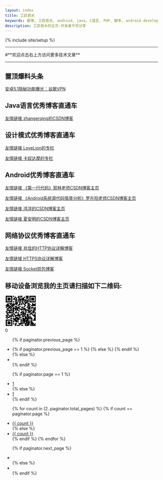 ```yaml
---
layout: index
title: 工匠若水
keywords: 晏博, 工匠若水, android, java, C语言, PHP, 脚本, android developer, android开发, android技术分享, 极客
description: 工匠若水的主页-开发者干货分享
---
```


{% include site/setup %}

<hr>
#**欢迎点击右上方访问更多技术文章**
<hr>

## 置顶爆料头条

[安卓5.1隐秘功能曝光：谷歌VPN](http://www.ithome.com/html/android/135181.htm)

## Java语言优秀博客直通车

[友情链接  zhangerqing的CSDN博客](http://blog.csdn.net/zhangerqing?viewmode=contents)

## 设计模式优秀博客直通车

[友情链接 LoveLion的专栏](http://blog.csdn.net/lovelion/article/details/17517213)

[友情链接 卡奴达摩的专栏](http://blog.csdn.net/zhengzhb/article/category/926691/)

## Android优秀博客直通车

[友情链接 《第一行代码》郭林老师CSDN博客主页](http://blog.csdn.net/guolin_blog?viewmode=contents)

[友情链接 《Android系统源代码情景分析》罗升阳老师CSDN博客主页 ](http://blog.csdn.net/luoshengyang?viewmode=contents)

[友情链接  鸿洋的CSDN博客主页](http://blog.csdn.net/lmj623565791)

[友情链接  夏安明的CSDN博客主页](http://blog.csdn.net/xiaanming)

## 网络协议优秀博客直通车

[友情链接  肖佳的HTTP协议详解博客](http://www.cnblogs.com/TankXiao/category/415412.html)

[友情链接  HTTPS协议详解博客](http://haomou.net/2014/08/30/2014_https/)

[友情链接  Socket抓包博客](http://www.cnblogs.com/TankXiao/archive/2012/10/10/2711777.html)

## 移动设备浏览我的主页请扫描如下二维码:

<img src="./image/zhuye_erweima.png" />


<div class="bshare-custom"><a title="分享到QQ空间" class="bshare-qzone"></a>
<a title="分享到新浪微博" class="bshare-sinaminiblog"></a>
<a title="分享到人人网" class="bshare-renren"></a>
<a title="分享到腾讯微博" class="bshare-qqmb"></a>
<a title="分享到有道笔记" class="bshare-youdaonote"></a>
<a title="更多平台" class="bshare-more bshare-more-icon more-style-addthis">
</a><span class="BSHARE_COUNT bshare-share-count">0</span>
</div><script type="text/javascript" charset="utf-8" src="http://static.bshare.cn/b/buttonLite.js#style=-1&amp;uuid=&amp;pophcol=2&amp;lang=zh">
</script><script type="text/javascript" charset="utf-8" src="http://static.bshare.cn/b/bshareC0.js">
</script>


<div id="post-pagination">
<ul class="pagination pagination-centered pull-right">

{% if paginator.previous_page %}
<li>
{% if paginator.previous_page == 1 %}
<a href="/"><i class="fa fa-chevron-left"></i></a>
{% else %}
<a href="/page{{ paginator.previous_page }}"><i class="fa fa-chevron-left"></i></a>
{% endif %}
</li>
{% else %}
<li class="disabled">
<span><i class="fa fa-chevron-left"></i></span>
</li>
{% endif %}

{% if paginator.page == 1 %}
<li class="active">
<a href="#">1</a>
</li>
{% else %}
<li>
<a href="/">1</a>
</li>
{% endif %}

{% for count in (2..paginator.total_pages) %}
{% if count == paginator.page %}
<li class="active">
<a href="#">{{ count }}</a>
</li>
{% else %}
<li>
<a href="/page{{ count }}">{{ count }}</a>
</li>
{% endif %}
{% endfor %}

{% if paginator.next_page %}
<li>
<a href="/page{{ paginator.next_page }}"><i class="fa fa-chevron-right"></i></a>
</li>
{% else %}
<li class="disabled">
<a href="#"><i class="fa fa-chevron-right"></i></a>
</li>
{% endif %}
</ul>
</div>

